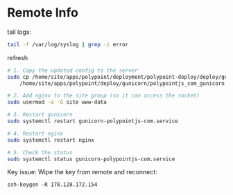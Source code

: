 # Remote Info

tail logs:

```bash
tail -f /var/log/syslog | grep -i error
```

refresh 

```bash
# 1. Copy the updated config to the server
sudo cp /home/site/apps/polypoint/deployment/polypoint-deploy/deploy/gunicorn/polypointjs_com_gunicorn.conf.py \
    /home/site/apps/polypoint/deploy/gunicorn/polypointjs_com_gunicorn.conf.py

# 2. Add nginx to the site group (so it can access the socket)
sudo usermod -a -G site www-data

# 3. Restart gunicorn
sudo systemctl restart gunicorn-polypointjs-com.service

# 4. Restart nginx
sudo systemctl restart nginx

# 5. Check the status
sudo systemctl status gunicorn-polypointjs-com.service
```

Key issue:
Wipe the key from remote and reconnect:

    ssh-keygen -R 178.128.172.154
